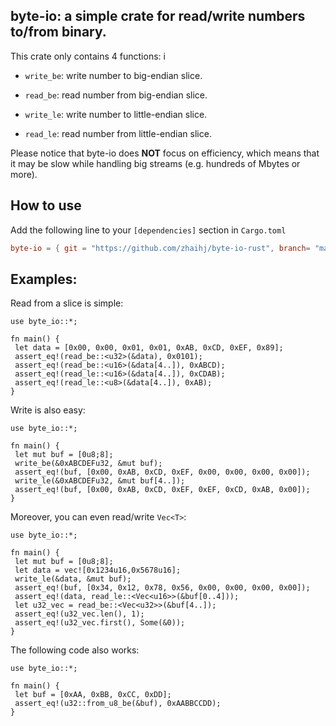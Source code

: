 ## byte-io: a simple crate for read/write numbers to/from binary.

This crate only contains 4 functions: i

* `write_be`: write number to big-endian slice.

* `read_be`: read number from big-endian slice.

* `write_le`: write number to little-endian slice. 

* `read_le`: read number from little-endian slice.

Please notice that byte-io does __NOT__ focus on efficiency, which means that it may be slow
while handling big streams (e.g. hundreds of Mbytes or more). 

## How to use

Add the following line to your `[dependencies]` section in `Cargo.toml`

```toml
byte-io = { git = "https://github.com/zhaihj/byte-io-rust", branch= "master" }
```

## Examples:

Read from a slice is simple:

```
use byte_io::*;

fn main() {
 let data = [0x00, 0x00, 0x01, 0x01, 0xAB, 0xCD, 0xEF, 0x89];
 assert_eq!(read_be::<u32>(&data), 0x0101);
 assert_eq!(read_be::<u16>(&data[4..]), 0xABCD);
 assert_eq!(read_le::<u16>(&data[4..]), 0xCDAB);
 assert_eq!(read_le::<u8>(&data[4..]), 0xAB);
}

```

Write is also easy:

```
use byte_io::*;

fn main() {
 let mut buf = [0u8;8];
 write_be(&0xABCDEFu32, &mut buf);
 assert_eq!(buf, [0x00, 0xAB, 0xCD, 0xEF, 0x00, 0x00, 0x00, 0x00]);
 write_le(&0xABCDEFu32, &mut buf[4..]);
 assert_eq!(buf, [0x00, 0xAB, 0xCD, 0xEF, 0xEF, 0xCD, 0xAB, 0x00]);
}
```

Moreover, you can even read/write `Vec<T>`:

```
use byte_io::*;

fn main() {
 let mut buf = [0u8;8];
 let data = vec![0x1234u16,0x5678u16];
 write_le(&data, &mut buf);
 assert_eq!(buf, [0x34, 0x12, 0x78, 0x56, 0x00, 0x00, 0x00, 0x00]);
 assert_eq!(data, read_le::<Vec<u16>>(&buf[0..4]));
 let u32_vec = read_be::<Vec<u32>>(&buf[4..]);
 assert_eq!(u32_vec.len(), 1);
 assert_eq!(u32_vec.first(), Some(&0));
}
```

The following code also works:

```
use byte_io::*;

fn main() {
 let buf = [0xAA, 0xBB, 0xCC, 0xDD];
 assert_eq!(u32::from_u8_be(&buf), 0xAABBCCDD);
}
```

